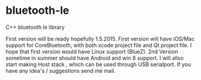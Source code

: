 # bluetooth-le
C++ bluetooth le library

First version will be ready hopefully 1.5.2015. First version will have iOS/Mac support for CoreBluetooth, with both xcode project file 
and Qt project file. I hope that first version would have Linux support (BlueZ). 2nd Version sometime in summer should have Android and win 8
support. I will allso start making Host stack , which can be used through USB serialport. If you have any idea's / suggestions send me mail.
